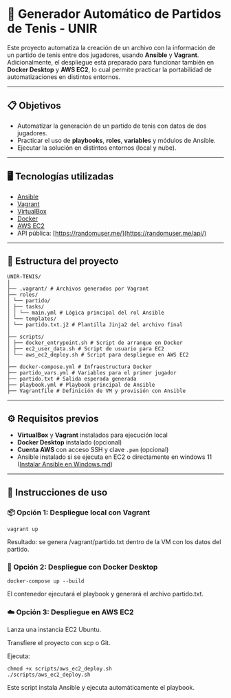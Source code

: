 # 🎾 Generador Automático de Partidos de Tenis - UNIR

Este proyecto automatiza la creación de un archivo con la información de un partido de tenis entre dos jugadores, usando **Ansible** y **Vagrant**. Adicionalmente, el despliegue está preparado para funcionar también en **Docker Desktop** y **AWS EC2**, lo cual permite practicar la portabilidad de automatizaciones en distintos entornos.

---

## 📋 Objetivos

- Automatizar la generación de un partido de tenis con datos de dos jugadores.
- Practicar el uso de **playbooks**, **roles**, **variables** y módulos de Ansible.
- Ejecutar la solución en distintos entornos (local y nube).

---

## 🖥️ Tecnologías utilizadas

- [Ansible](https://www.ansible.com/)
- [Vagrant](https://www.vagrantup.com/)
- [VirtualBox](https://www.virtualbox.org/)
- [Docker](https://www.docker.com/)
- [AWS EC2](https://aws.amazon.com/ec2/)
- API pública: [https://randomuser.me/](https://randomuser.me/api/)

---

## 📁 Estructura del proyecto
```
UNIR-TENIS/
│
├── .vagrant/ # Archivos generados por Vagrant
├── roles/
│ └── partido/
│ ├── tasks/
│ │ └── main.yml # Lógica principal del rol Ansible
│ └── templates/
│ └── partido.txt.j2 # Plantilla Jinja2 del archivo final
│
├── scripts/
│ ├── docker_entrypoint.sh # Script de arranque en Docker
│ ├── ec2_user_data.sh # Script de usuario para EC2
│ └── aws_ec2_deploy.sh # Script para despliegue en AWS EC2
│
├── docker-compose.yml # Infraestructura Docker
├── partido_vars.yml # Variables para el primer jugador
├── partido.txt # Salida esperada generada
├── playbook.yml # Playbook principal de Ansible
├── Vagrantfile # Definición de VM y provisión con Ansible

```


---

## ⚙️ Requisitos previos

- **VirtualBox** y **Vagrant** instalados para ejecución local
- **Docker Desktop** instalado (opcional)
- **Cuenta AWS** con acceso SSH y clave `.pem` (opcional)
- Ansible instalado si se ejecuta en EC2 o directamente en windows 11 ([Instalar Ansible en Windows.md](https://github.com/rcggomez/unir-tenis/blob/41073608e0a1ed694261099166847dc4ea935dc6/Instalar%20Ansible%20en%20Windows.md))

---

## 🚀 Instrucciones de uso

### 📦 Opción 1: Despliegue local con Vagrant

```
vagrant up
```
Resultado: se genera /vagrant/partido.txt dentro de la VM con los datos del partido.

### 🐳 Opción 2: Despliegue con Docker Desktop
```
docker-compose up --build
```
El contenedor ejecutará el playbook y generará el archivo partido.txt.

### ☁️ Opción 3: Despliegue en AWS EC2
Lanza una instancia EC2 Ubuntu.

Transfiere el proyecto con scp o Git.

Ejecuta:
```
chmod +x scripts/aws_ec2_deploy.sh
./scripts/aws_ec2_deploy.sh
```

Este script instala Ansible y ejecuta automáticamente el playbook.

